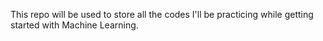 This repo will be used to store all the codes I'll be practicing while getting started with Machine Learning.
